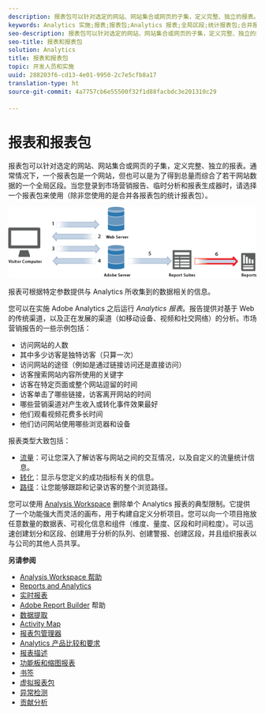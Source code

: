 ```yaml
---
description: 报表包可以针对选定的网站、网站集合或网页的子集，定义完整、独立的报表。通常情况下，一个报表包是一个网站，但也可以是为了得到总量而综合了若干网站数据的一个全局区段。当您登录到市场营销报告、临时分析和报表生成器时，请选择一个报表包来使用（除非您使用的是合并各报表包的统计报表包）。
keywords: Analytics 实施;报表;报表包;Analytics 报表;全局区段;统计报表包;合并报表包;流量;转化;路径
seo-description: 报表包可以针对选定的网站、网站集合或网页的子集，定义完整、独立的报表。通常情况下，一个报表包是一个网站，但也可以是为了得到总量而综合了若干网站数据的一个全局区段。当您登录到市场营销报告、临时分析和报表生成器时，请选择一个报表包来使用（除非您使用的是合并各报表包的统计报表包）。
seo-title: 报表和报表包
solution: Analytics
title: 报表和报表包
topic: 开发人员和实施
uuid: 288203f6-cd13-4e01-9950-2c7e5cfb8a17
translation-type: ht
source-git-commit: 4a7757cb6e55500f32f1d88facbdc3e201310c29

---
```



# 报表和报表包

报表包可以针对选定的网站、网站集合或网页的子集，定义完整、独立的报表。通常情况下，一个报表包是一个网站，但也可以是为了得到总量而综合了若干网站数据的一个全局区段。当您登录到市场营销报告、临时分析和报表生成器时，请选择一个报表包来使用（除非您使用的是合并各报表包的统计报表包）。

![](assets/how-data-is-collected-6.png)

报表可根据特定参数提供与 Analytics 所收集到的数据相关的信息。

您可以在实施 Adobe Analytics 之后运行 *Analytics 报表*。报告提供对基于 Web 的传统渠道，以及正在发展的渠道（如移动设备、视频和社交网络）的分析。市场营销报告的一些示例包括：

* 访问网站的人数
* 其中多少访客是独特访客（只算一次）
* 访问网站的途径（例如是通过链接访问还是直接访问）
* 访客搜索网站内容所使用的关键字
* 访客在特定页面或整个网站逗留的时间
* 访客单击了哪些链接，访客离开网站的时间
* 哪些营销渠道对产生收入或转化事件效果最好
* 他们观看视频花费多长时间
* 他们访问网站使用哪些浏览器和设备

报表类型大致包括：

* [流量](https://marketing.adobe.com/resources/help/zh_CN/reference/reports_traffic.html)：可让您深入了解访客与网站之间的交互情况，以及自定义的流量统计信息。
* [转化](https://marketing.adobe.com/resources/help/zh_CN/reference/reports_conversion.html)：显示与您定义的成功指标有关的信息。
* [路径](https://marketing.adobe.com/resources/help/zh_CN/reference/reports_paths.html)：让您能够跟踪和记录访客的整个浏览路径。

您可以使用 [Analysis Workspace](https://marketing.adobe.com/resources/help/zh_CN/analytics/analysis-workspace/) 删除单个 Analytics 报表的典型限制。它提供了一个功能强大而灵活的画布，用于构建自定义分析项目。您可以向一个项目拖放任意数量的数据表、可视化信息和组件（维度、量度、区段和时间粒度）。可以迅速创建划分和区段、创建用于分析的队列、创建警报、创建区段，并且组织报表以与公司的其他人员共享。

<p class="head"> <b>另请参阅</b> </p>

* [Analysis Workspace 帮助](/help/analyze/analysis-workspace/analysis-workspace-features.md)
* [Reports and Analytics](/help/analyze/reports-analytics/overview/report-overview.md)
* [实时报表](https://marketing.adobe.com/resources/help/zh_CN/reference/realtime.html)
* [Adobe Report Builder](https://marketing.adobe.com/resources/help/zh_CN/arb/) 帮助
* [数据提取](https://marketing.adobe.com/resources/help/zh_CN/sc/user/data_extract.html)
* [Activity Map](https://marketing.adobe.com/resources/help/zh_CN/analytics/activitymap/)
* [报表包管理器](https://marketing.adobe.com/resources/help/zh_CN/reference/report_suites_admin.html)
* [Analytics 产品比较和要求](https://marketing.adobe.com/resources/help/zh_CN/reference/analytics-product-comparison.html)
* [报表描述](https://marketing.adobe.com/resources/help/zh_CN/reference/reports_descriptions.html)
* [功能板和缩图报表](https://marketing.adobe.com/resources/help/zh_CN/sc/user/dashboard.html)
* [书签](/help/analyze/reports-analytics/bookmarks.md)
* [虚拟报表包](/help/components/vrs/vrs-about.md)
* [异常检测](/help/analyze/analysis-workspace/virtual-analyst/c-anomaly-detection/anomaly-detection.md)
* [贡献分析](/help/analyze/analysis-workspace/virtual-analyst/contribution-analysis/ca-tokens.md)

